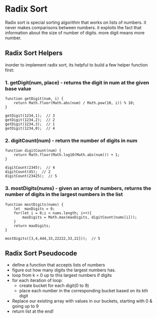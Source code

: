 # Radix Sort

Radix sort is special sorting algorithm that works on lists of numbers. it never makes comparisons between numbers. it exploits the fact that information about the size of number of digits. more digit means more number.

## Radix Sort Helpers

inorder to implement radix sort, its helpful to build a few helper function first:

### 1. getDigit(num, place) - returns the digit in num at the given base value

```code
function getDigit(num, i) {
    return Math.floor(Math.abs(num) / Math.pow(10, i)) % 10;
}

getDigit(1234,1);  // 3
getDigit(1234,2);  // 2
getDigit(1234,3);  // 1
getDigit(1234,0);  // 4

```

### 2. digitCount(num) - return the number of digits in num

```code
function digitCount(num) {
    return Math.floor(Math.log10(Math.abs(num))) + 1;
}

digitCount(2345);  // 4
digitCount(45);  // 2
digitCount(23425);  // 5
```

### 3. mostDigits(nums) - given an array of numbers, returns the number of digits in the largest numbers in the list

```code
function mostDigits(nums) {
    let  maxDigits = 0;
    for(let i = 0;i < nums.length; i++){
        maxDigits = Math.max(maxDigits, digitCount(nums[i]));
    }
    return maxDigits;
}

mostDigits([3,4,444,33,22222,33,22]));  // 5
```

## Radix Sort Pseudocode

- define a function that accepts lists of numbers
- figure out how many digits the largest numbers has.
- loop from k = 0 up to this largest numbers if digits
- for each iteration of loop:
  - create bucket for each digit(0 to 9)
  - place each number in the corresponding bucket based on its kth digit
- Replace our existing array with values in our buckets, starting with 0 & going up to 9
- return list at the end!
